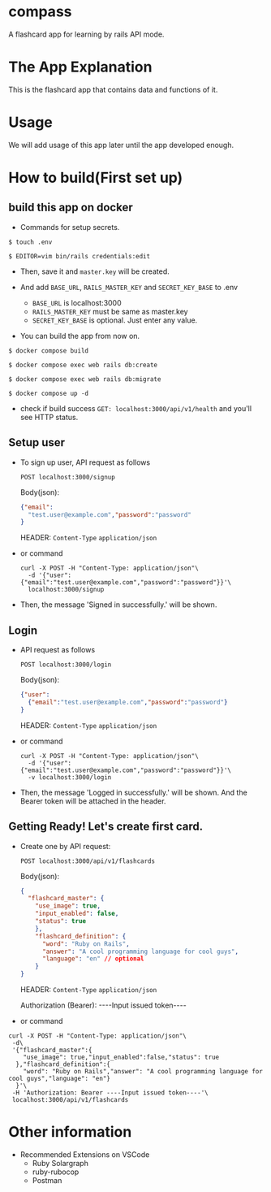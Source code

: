 # compass

A flashcard app for learning by rails API mode.

# The App Explanation

This is the flashcard app that contains data and functions of it.

# Usage

We will add usage of this app later until the app developed enough.

# How to build(First set up)

## build this app on docker

- Commands for setup secrets.

```
$ touch .env

$ EDITOR=vim bin/rails credentials:edit
```

- Then, save it and `master.key` will be created.
- And add `BASE_URL`, `RAILS_MASTER_KEY` and `SECRET_KEY_BASE` to .env

  - `BASE_URL` is localhost:3000
  - `RAILS_MASTER_KEY` must be same as master.key
  - `SECRET_KEY_BASE` is optional. Just enter any value.

- You can build the app from now on.

```
$ docker compose build

$ docker compose exec web rails db:create

$ docker compose exec web rails db:migrate

$ docker compose up -d
```

- check if build success
  `GET: localhost:3000/api/v1/health` and you'll see HTTP status.

## Setup user

- To sign up user, API request as follows

  `POST localhost:3000/signup`

  Body(json):
  ```json
  {"email":
    "test.user@example.com","password":"password"
  }
  ```

  HEADER: `Content-Type` `application/json`

- or command

  ```
  curl -X POST -H "Content-Type: application/json"\
    -d '{"user":{"email":"test.user@example.com","password":"password"}}'\
    localhost:3000/signup
  ```

- Then, the message 'Signed in successfully.' will be shown.

## Login

- API request as follows

  `POST localhost:3000/login`

  Body(json):
  ```json
  {"user":
    {"email":"test.user@example.com","password":"password"}
  }
  ```

  HEADER: `Content-Type` `application/json`

- or command

  ```
  curl -X POST -H "Content-Type: application/json"\
    -d '{"user":{"email":"test.user@example.com","password":"password"}}'\
    -v localhost:3000/login
  ```

- Then, the message 'Logged in successfully.' will be shown. And the Bearer token will be attached in the header.

## Getting Ready! Let's create first card.

- Create one by API request:

  `POST localhost:3000/api/v1/flashcards`

  Body(json):
  ```json
  {
    "flashcard_master": {
      "use_image": true,
      "input_enabled": false,
      "status": true
      },
      "flashcard_definition": {
        "word": "Ruby on Rails",
        "answer": "A cool programming language for cool guys",
        "language": "en" // optional
      }
  }
  ```

  HEADER: `Content-Type` `application/json`
  
  Authorization (Bearer): ----Input issued token----

- or command

```
curl -X POST -H "Content-Type: application/json"\
 -d\
 '{"flashcard_master":{
    "use_image": true,"input_enabled":false,"status": true
  },"flashcard_definition":{
    "word": "Ruby on Rails","answer": "A cool programming language for cool guys","language": "en"}
  }'\
 -H 'Authorization: Bearer ----Input issued token----'\
 localhost:3000/api/v1/flashcards
```

# Other information

- Recommended Extensions on VSCode
  - Ruby Solargraph
  - ruby-rubocop
  - Postman

